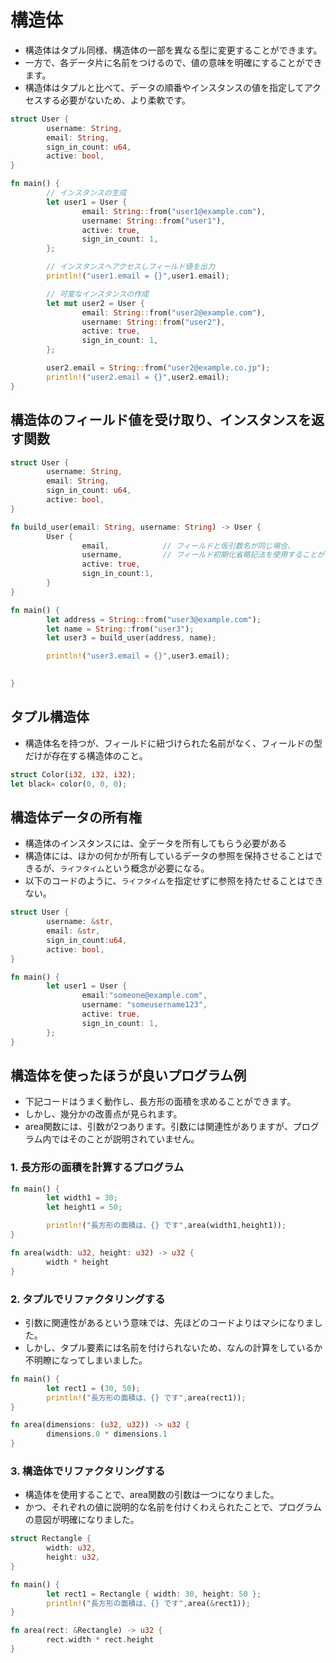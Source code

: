 # 構造体

+ 構造体はタプル同様、構造体の一部を異なる型に変更することができます。
+ 一方で、各データ片に名前をつけるので、値の意味を明確にすることができます。
+ 構造体はタプルと比べて、データの順番やインスタンスの値を指定してアクセスする必要がないため、より柔軟です。

```rust
struct User {
        username: String,
        email: String,
        sign_in_count: u64,
        active: bool,
}

fn main() {
        // インスタンスの生成
        let user1 = User {
                email: String::from("user1@example.com"),
                username: String::from("user1"),
                active: true,
                sign_in_count: 1,
        };

        // インスタンスへアクセスしフィールド値を出力
        println!("user1.email = {}",user1.email);

        // 可変なインスタンスの作成
        let mut user2 = User {
                email: String::from("user2@example.com"),
                username: String::from("user2"),
                active: true,
                sign_in_count: 1,
        };

        user2.email = String::from("user2@example.co.jp");
        println!("user2.email = {}",user2.email);
}
```

## 構造体のフィールド値を受け取り、インスタンスを返す関数

```rust
struct User {
        username: String,
        email: String,
        sign_in_count: u64,
        active: bool,
}

fn build_user(email: String, username: String) -> User {
        User {
                email,            // フィールドと仮引数名が同じ場合、
                username,         // フィールド初期化省略記法を使用することができる
                active: true,
                sign_in_count:1,
        }
}

fn main() {
        let address = String::from("user3@example.com");
        let name = String::from("user3");
        let user3 = build_user(address, name);

        println!("user3.email = {}",user3.email);
        

}
```

## タプル構造体

+ 構造体名を持つが、フィールドに紐づけられた名前がなく、フィールドの型だけが存在する構造体のこと。

```rust
struct Color(i32, i32, i32);
let black= color(0, 0, 0);
```

## 構造体データの所有権

+ 構造体のインスタンスには、全データを所有してもらう必要がある
+ 構造体には、ほかの何かが所有しているデータの参照を保持させることはできるが、`ライフタイム`という概念が必要になる。
+ 以下のコードのように、`ライフタイム`を指定せずに参照を持たせることはできない。

```rust
struct User {
        username: &str,
        email: &str,
        sign_in_count:u64,
        active: bool,
}

fn main() {
        let user1 = User {
                email:"someone@example.com",
                username: "someusername123",
                active: true,
                sign_in_count: 1,
        };
}
```


## 構造体を使ったほうが良いプログラム例

+ 下記コードはうまく動作し、長方形の面積を求めることができます。
+ しかし、幾分かの改善点が見られます。
+ area関数には、引数が2つあります。引数には関連性がありますが、プログラム内ではそのことが説明されていません。

### 1. 長方形の面積を計算するプログラム

```rust
fn main() {
        let width1 = 30;
        let height1 = 50;

        println!("長方形の面積は、{} です",area(width1,height1));
}

fn area(width: u32, height: u32) -> u32 {
        width * height
}
```
### 2. タプルでリファクタリングする

+ 引数に関連性があるという意味では、先ほどのコードよりはマシになりました。
+ しかし、タプル要素には名前を付けられないため、なんの計算をしているか不明瞭になってしまいました。

```rust
fn main() {
        let rect1 = (30, 50);
        println!("長方形の面積は、{} です",area(rect1));
}

fn area(dimensions: (u32, u32)) -> u32 {
        dimensions.0 * dimensions.1
}
```

### 3. 構造体でリファクタリングする

+ 構造体を使用することで、area関数の引数は一つになりました。
+ かつ、それぞれの値に説明的な名前を付けくわえられたことで、プログラムの意図が明確になりました。

```rust
struct Rectangle {
        width: u32,
        height: u32,
}

fn main() {
        let rect1 = Rectangle { width: 30, height: 50 };
        println!("長方形の面積は、{} です",area(&rect1));
}

fn area(rect: &Rectangle) -> u32 {
        rect.width * rect.height
}
```
